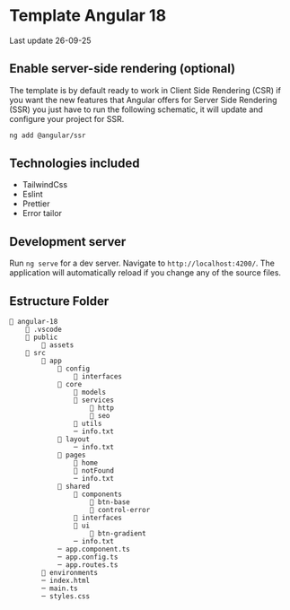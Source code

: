 # Template Angular 18

Last update 26-09-25

## Enable server-side rendering (optional)

The template is by default ready to work in Client Side Rendering (CSR) if you want the new features that Angular offers for Server Side Rendering (SSR) you just have to run the following schematic, it will update and configure your project for SSR.


```sh
ng add @angular/ssr
```

## Technologies included

- TailwindCss
- Eslint
- Prettier
- Error tailor

## Development server

Run `ng serve` for a dev server. Navigate to `http://localhost:4200/`. The application will automatically reload if you change any of the source files.


## Estructure Folder

```
📁 angular-18
    📁 .vscode
    📁 public
        📁 assets
    📁 src
        📁 app
            📁 config
                📁 interfaces
            📁 core
                📁 models
                📁 services
                    📁 http
                    📁 seo
                📁 utils
                ─ info.txt
            📁 layout
                ─ info.txt
            📁 pages
                📁 home
                📁 notFound
                ─ info.txt
            📁 shared
                📁 components
                    📁 btn-base
                    📁 control-error
                📁 interfaces
                📁 ui
                    📁 btn-gradient
                ─ info.txt
            ─ app.component.ts
            ─ app.config.ts
            ─ app.routes.ts
        📁 environments
        ─ index.html
        ─ main.ts
        ─ styles.css
```
